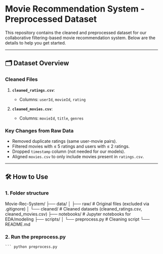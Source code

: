 # Movie Recommendation System - Preprocessed Dataset

This repository contains the cleaned and preprocessed dataset for our collaborative filtering-based movie recommendation system. Below are the details to help you get started.

---

## 🗂️ Dataset Overview

### **Cleaned Files**
1. **`cleaned_ratings.csv`**:  
   - Columns: `userId`, `movieId`, `rating`   

2. **`cleaned_movies.csv`**:  
   - Columns: `movieId`, `title`, `genres` 

### **Key Changes from Raw Data**
- Removed duplicate ratings (same user-movie pairs).  
- Filtered movies with ≤ 5 ratings and users with ≤ 2 ratings.  
- Dropped `timestamp` column (not needed for our models).  
- Aligned `movies.csv` to only include movies present in `ratings.csv`.  

---

## 🛠️ How to Use
### **1. Folder structure**
Movie-Rec-System/
├── data/
│   ├── raw/                  # Original files (excluded via .gitignore)
│   └── cleaned/              # Cleaned datasets (cleaned_ratings.csv, cleaned_movies.csv)
├── notebooks/                # Jupyter notebooks for EDA/modeling
├── scripts/
│   └── preprocess.py         # Cleaning script
└── README.md
### **2. Run the preprocess.py**
``` pip install pandas matplotlib
``` python preprocess.py